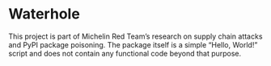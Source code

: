 # Waterhole

This project is part of Michelin Red Team’s research on supply chain attacks and PyPI package poisoning. The package itself is a simple “Hello, World!” script and does not contain any functional code beyond that purpose.
